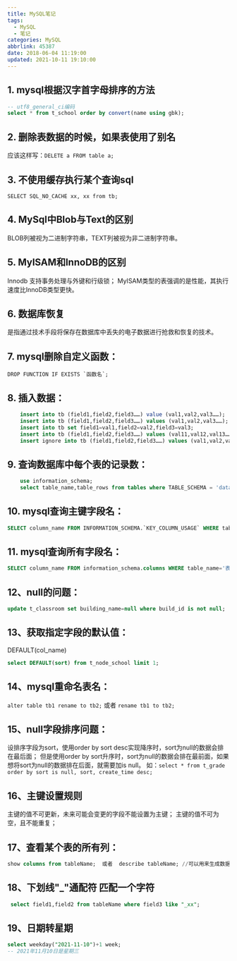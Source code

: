 ```yaml
---
title: MySQL笔记
tags:
  - MySQL
  - 笔记
categories: MySQL
abbrlink: 45387
date: 2018-06-04 11:19:00
updated: 2021-10-11 19:10:00
---
```


## 1. mysql根据汉字首字母排序的方法
```sql
-- utf8_general_ci编码
select * from t_school order by convert(name using gbk);
```
   
## 2. 删除表数据的时候，如果表使用了别名
应该这样写：`DELETE a FROM table a;`

## 3. 不使用缓存执行某个查询sql
`SELECT SQL_NO_CACHE xx, xx from tb;`

## 4. MySql中Blob与Text的区别
BLOB列被视为二进制字符串，TEXT列被视为非二进制字符串。

## 5. MyISAM和InnoDB的区别
Innodb 支持事务处理与外键和行级锁；
MyISAM类型的表强调的是性能，其执行速度比InnoDB类型更快。

## 6. 数据库恢复
是指通过技术手段将保存在数据库中丢失的电子数据进行抢救和恢复的技术。

## 7. mysql删除自定义函数：
```DROP FUNCTION IF EXISTS `函数名`;```

## 8. 插入数据：
``` sql
    insert into tb (field1,field2,field3……) value (val1,val2,val3……);
    insert into tb (field1,field2,field3……) values (val1,val2,val3……);
    insert into tb set field1=val1,field2=val2,field3=val3;
    insert into tb (field1,field2,field3……) values (val11,val12,val13……),(val21,val22,val23……),(val31,val32,val33……);
    insert ignore into tb (field1,field2,field3……) values (val1,val2,val3……);		//使用ignore关键字忽略错误
```

## 9. 查询数据库中每个表的记录数：
``` sql
    use information_schema;
    select table_name,table_rows from tables where TABLE_SCHEMA = 'dataBase' order by table_rows desc;  
```

## 10. mysql查询主键字段名：
``` sql
SELECT column_name FROM INFORMATION_SCHEMA.`KEY_COLUMN_USAGE` WHERE table_name='表名' AND constraint_name='PRIMARY';
```

## 11. mysql查询所有字段名：
``` sql
SELECT column_name FROM information_schema.columns WHERE table_name='表名';
```

## 12、null的问题：
``` sql 
update t_classroom set building_name=null where build_id is not null;
```

## 13、获取指定字段的默认值：  
DEFAULT(col_name)
```sql
select DEFAULT(sort) from t_node_school limit 1;
```

## 14、mysql重命名表名：
```alter table tb1 rename to tb2;```
或者
```rename tb1 to tb2;```

## 15、null字段排序问题：

设排序字段为sort，使用order by sort desc实现降序时，sort为null的数据会排在最后面；
但是使用order by sort升序时，sort为null的数据会排在最前面，如果想将sort为null的数据排在后面，就需要加is null。
如：`select * from t_grade order by sort is null, sort, create_time desc;`
    
## 16、主键设置规则
 主键的值不可更新，未来可能会变更的字段不能设置为主键；
 主键的值不可为空，且不能重复；
 
## 17、查看某个表的所有列：
```sql
show columns from tableName;  或者  describe tableName; //可以用来生成数据字典
```
 
## 18、下划线"_"通配符 匹配一个字符
```sql
 select field1,field2 from tableName where field3 like "_xx";
```
 
## 19、日期转星期
 ```sql
 select weekday("2021-11-10")+1 week;      
 -- 2021年11月10日是星期三
```
 
  




